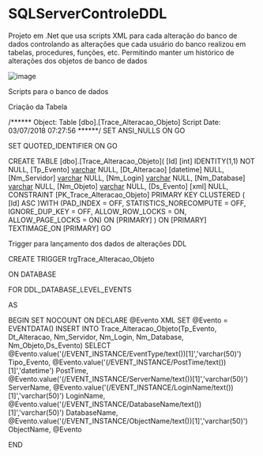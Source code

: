 # SQLServerControleDDL
Projeto em .Net que usa scripts XML para cada alteração do banco de dados controlando as alterações que cada usuário do banco realizou em tabelas, procedures, funções, etc. Permitindo manter um histórico de alterações dos objetos de banco de dados

![image](https://github.com/miguelvasp/SQLServerControleDDL/assets/14856283/e64a83b9-a369-4913-9797-d49b3f4eb02c)


Scripts para o banco de dados

Criação da Tabela

/****** Object:  Table [dbo].[Trace_Alteracao_Objeto]    Script Date: 03/07/2018 07:27:56 ******/
SET ANSI_NULLS ON
GO

SET QUOTED_IDENTIFIER ON
GO

CREATE TABLE [dbo].[Trace_Alteracao_Objeto](
	[Id] [int] IDENTITY(1,1) NOT NULL,
	[Tp_Evento] [varchar](255) NULL,
	[Dt_Alteracao] [datetime] NULL,
	[Nm_Servidor] [varchar](255) NULL,
	[Nm_Login] [varchar](255) NULL,
	[Nm_Database] [varchar](255) NULL,
	[Nm_Objeto] [varchar](255) NULL,
	[Ds_Evento] [xml] NULL,
 CONSTRAINT [PK_Trace_Alteracao_Objeto] PRIMARY KEY CLUSTERED 
(
	[Id] ASC
)WITH (PAD_INDEX = OFF, STATISTICS_NORECOMPUTE = OFF, IGNORE_DUP_KEY = OFF, ALLOW_ROW_LOCKS = ON, ALLOW_PAGE_LOCKS = ON) ON [PRIMARY]
) ON [PRIMARY] TEXTIMAGE_ON [PRIMARY]
GO



Trigger para lançamento dos dados de alterações DDL


CREATE TRIGGER trgTrace_Alteracao_Objeto

ON DATABASE

FOR DDL_DATABASE_LEVEL_EVENTS

AS

BEGIN 
    SET NOCOUNT ON 
    DECLARE @Evento XML 
    SET @Evento = EVENTDATA() 
    INSERT INTO Trace_Alteracao_Objeto(Tp_Evento, Dt_Alteracao, Nm_Servidor, Nm_Login, Nm_Database, Nm_Objeto,Ds_Evento) 
    SELECT  @Evento.value('(/EVENT_INSTANCE/EventType/text())[1]','varchar(50)') Tipo_Evento, 
            @Evento.value('(/EVENT_INSTANCE/PostTime/text())[1]','datetime') PostTime, 
            @Evento.value('(/EVENT_INSTANCE/ServerName/text())[1]','varchar(50)') ServerName, 
            @Evento.value('(/EVENT_INSTANCE/LoginName/text())[1]','varchar(50)') LoginName, 
            @Evento.value('(/EVENT_INSTANCE/DatabaseName/text())[1]','varchar(50)') DatabaseName, 
            @Evento.value('(/EVENT_INSTANCE/ObjectName/text())[1]','varchar(50)') ObjectName, @Evento
						  
END

 

